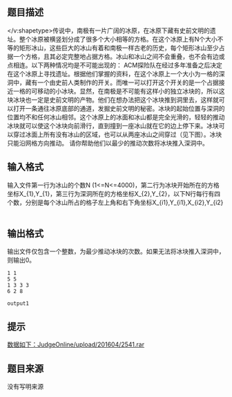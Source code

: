 


## 题目描述
</v:shapetype>传说中，南极有一片广阔的冰原，在冰原下藏有史前文明的遗址。整个冰原被横竖划分成了很多个大小相等的方格。在这个冰原上有N个大小不等的矩形冰山，这些巨大的冰山有着和南极一样古老的历史，每个矩形冰山至少占据一个方格，且其必定完整地占据方格。冰山和冰山之间不会重叠，也不会有边或点相连。以下两种情况均是不可能出现的：
ACM探险队在经过多年准备之后决定在这个冰原上寻找遗址。根据他们掌握的资料，在这个冰原上一个大小为一格的深洞中，藏有一个由史前人类制作的开关。而唯一可以打开这个开关的是一个占据接近一格的可移动的小冰块。显然，在南极是不可能有这样小的独立冰块的，所以这块冰块也一定是史前文明的产物。他们在想办法把这个冰块推到洞里去，这样就可以打开一条通往冰原底部的通道，发掘史前文明的秘密。冰块的起始位置与深洞的位置均不和任何冰山相邻。这个冰原上的冰面和冰山都是完全光滑的，轻轻的推动冰块就可以使这个冰块向前滑行，直到撞到一座冰山就在它的边上停下来。冰块可以穿过冰面上所有没有冰山的区域，也可以从两座冰山之间穿过（见下图）。冰块只能沿网格方向推动。
请你帮助他们以最少的推动次数将冰块推入深洞中。
## 输入格式
输入文件第一行为冰山的个数N (1<=N<=4000)，第二行为冰块开始所在的方格坐标X_{1},Y_{1}，第三行为深洞所在的方格坐标X_{2},Y_{2}，以下N行每行有四个数，分别是每个冰山所占的格子左上角和右下角坐标X_{i1},Y_{i1},X_{i2},Y_{i2}
 
## 输出格式
输出文件仅包含一个整数，为最少推动冰块的次数。如果无法将冰块推入深洞中，则输出0。

```input12
1 1
5 5
1 3 3 3
6 2 8 

```

```output1```

## 提示
[数据如下：JudgeOnline/upload/201604/2541.rar](/JudgeOnline/upload/201604/2541.rar)
## 题目来源
没有写明来源


